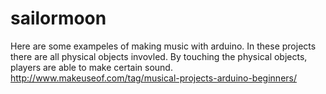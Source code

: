 # sailormoon


Here are some exampeles of making music with arduino. In these projects there are all physical objects invovled. By touching the physical objects, players are able to make certain sound. 
http://www.makeuseof.com/tag/musical-projects-arduino-beginners/
